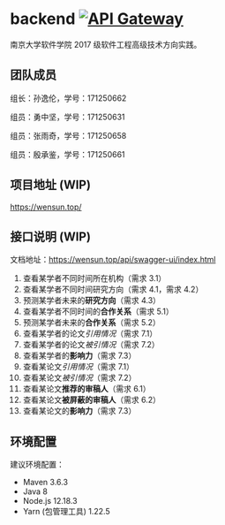 # backend [![API Gateway](https://github.com/NJU-SE-17-advanced-se/backend/workflows/Release%20API%20Gateway/badge.svg)](https://github.com/NJU-SE-17-advanced-se/backend/actions)

南京大学软件学院 2017 级软件工程高级技术方向实践。

## 团队成员

组长：孙逸伦，学号：171250662

组员：勇中坚，学号：171250631

组员：张雨奇，学号：171250658

组员：殷承鉴，学号：171250661

## 项目地址 (WIP)

https://wensun.top/

## 接口说明 (WIP)

文档地址：https://wensun.top/api/swagger-ui/index.html

1. 查看某学者不同时间所在机构（需求 3.1）
2. 查看某学者不同时间研究方向（需求 4.1，需求 4.2）
3. 预测某学者未来的**研究方向**（需求 4.3）
4. 查看某学者不同时间的**合作关系**（需求 5.1）
5. 预测某学者未来的**合作关系**（需求 5.2）
6. 查看某学者的论文*引用情况*（需求 7.1）
7. 查看某学者的论文*被引情况*（需求 7.2）
8. 查看某学者的**影响力**（需求 7.3）
9. 查看某论文*引用情况*（需求 7.1）
10. 查看某论文*被引情况*（需求 7.2）
11. 查看某论文**推荐的审稿人**（需求 6.1）
12. 查看某论文**被屏蔽的审稿人**（需求 6.2）
13. 查看某论文的**影响力**（需求 7.3）

## 环境配置

建议环境配置：

- Maven 3.6.3
- Java 8
- Node.js 12.18.3
- Yarn (包管理工具) 1.22.5